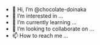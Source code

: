 - 👋 Hi, I’m @chocolate-doinaka
- 👀 I’m interested in ...
- 🌱 I’m currently learning ...
- 💞️ I’m looking to collaborate on ...
- 📫 How to reach me ...

<!---
chocolate-doinaka/chocolate-doinaka is a ✨ special ✨ repository because its `README.md` (this file) appears on your GitHub profile.
You can click the Preview link to take a look at your changes.
--->
